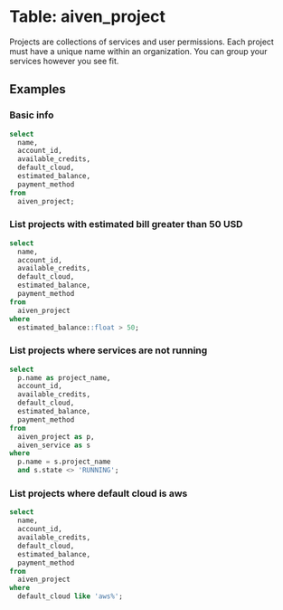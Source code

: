 # Table: aiven_project

Projects are collections of services and user permissions. Each project must have a unique name within an organization. You can group your services however you see fit.

## Examples

### Basic info

```sql
select
  name,
  account_id,
  available_credits,
  default_cloud,
  estimated_balance,
  payment_method
from
  aiven_project;
```

### List projects with estimated bill greater than 50 USD

```sql
select
  name,
  account_id,
  available_credits,
  default_cloud,
  estimated_balance,
  payment_method
from
  aiven_project
where
  estimated_balance::float > 50;
```

### List projects where services are not running

```sql
select
  p.name as project_name,
  account_id,
  available_credits,
  default_cloud,
  estimated_balance,
  payment_method
from
  aiven_project as p,
  aiven_service as s
where
  p.name = s.project_name
  and s.state <> 'RUNNING';
```

### List projects where default cloud is aws

```sql
select
  name,
  account_id,
  available_credits,
  default_cloud,
  estimated_balance,
  payment_method
from
  aiven_project
where
  default_cloud like 'aws%';
```
